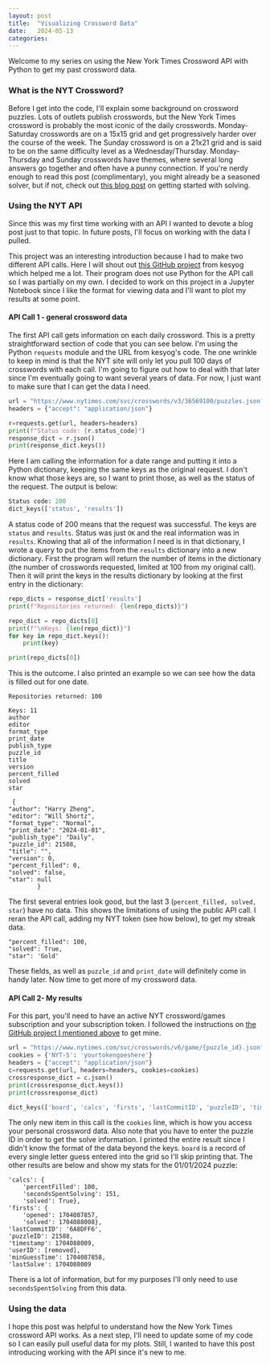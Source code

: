 ```yaml
---
layout: post
title:  "Visualizing Crossword Data"
date:   2024-05-13
categories: 
---
```


Welcome to my series on using the New York Times Crossword API with Python to get my past crossword data.

### What is the NYT Crossword?

Before I get into the code, I'll explain some background on crossword puzzles. Lots of outlets publish crosswords, but the New York Times crossword is probably the most iconic of the daily crosswords. Monday-Saturday crosswords are on a 15x15 grid and get progressively harder over the course of the week. The Sunday crossword is on a 21x21 grid and is said to be on the same difficulty level as a Wednesday/Thursday. Monday-Thursday and Sunday crosswords have themes, where several long answers go together and often have a punny connection. If you're nerdy enough to read this post (complimentary), you might already be a seasoned solver, but if not, check out [this blog post](https://www.nytimes.com/article/how-to-solve-a-crossword-puzzle.html) on getting started with solving.

### Using the NYT API

Since this was my first time working with an API I wanted to devote a blog post just to that topic. In future posts, I'll focus on working with the data I pulled.

This project was an interesting introduction because I had to make two different API calls. Here I will shout out [this GitHub project](https://github.com/kesyog/crossword/tree/main) from kesyog which helped me a lot. Their program does not use Python for the API call so I was partially on my own. I decided to work on this project in a Jupyter Notebook since I like the format for viewing data and I'll want to plot my results at some point.

#### API Call 1 - general crossword data

The first API call gets information on each daily crossword. This is a pretty straightforward section of code that you can see below. I'm using the Python `requests` module and the URL from kesyog's code. The one wrinkle to keep in mind is that the NYT site will only let you pull 100 days of crosswords with each call. I'm going to figure out how to deal with that later since I'm eventually going to want several years of data. For now, I just want to make sure that I can get the data I need.

```python
url = "https://www.nytimes.com/svc/crosswords/v3/36569100/puzzles.json?publish_type=daily&date_start=YYYY-MM-DD&date_end=YYYY-MM-DD"
headers = {"accept": "application/json"}

r=requests.get(url, headers=headers)
print(f"Status code: {r.status_code}")
response_dict = r.json()
print(response_dict.keys())
```
Here I am calling the information for a date range and putting it into a Python dictionary, keeping the same keys as the original request. I don't know what those keys are, so I want to print those, as well as the status of the request. The output is below:

``` python
Status code: 200
dict_keys(['status', 'results'])
```

A status code of 200 means that the request was successful. The keys are ```status``` and ```results```. Status was just ```OK``` and the real information was in ```results```. Knowing that all of the information I need is in that dictionary, I wrote a query to put the items from the ```results``` dictionary into a new dictionary. First the program will return the number of items in the dictionary (the number of crosswords requested, limited at 100 from my original call). Then it will print the keys in the results dictionary by looking at the first entry in the dictionary:

```python
repo_dicts = response_dict['results']
print(f"Repositories returned: {len(repo_dicts)}")

repo_dict = repo_dicts[0]
print(f"\nKeys: {len(repo_dict)}")
for key in repo_dict.keys():
    print(key)

print(repo_dicts[0])
```
This is the outcome. I also printed an example so we can see how the data is filled out for one date.

```
Repositories returned: 100

Keys: 11
author
editor
format_type
print_date
publish_type
puzzle_id
title
version
percent_filled
solved
star

 {
"author": "Harry Zheng",
"editor": "Will Shortz",
"format_type": "Normal",
"print_date": "2024-01-01",
"publish_type": "Daily",
"puzzle_id": 21588,
"title": "",
"version": 0,
"percent_filled": 0,
"solved": false,
"star": null
        }
```
The first several entries look good, but the last 3 (```percent_filled, solved, star```) have no data. This shows the limitations of using the public API call. I reran the API call, adding  my NYT token (see how below), to get my streak data.
```
"percent_filled": 100,
"solved": True,
"star": 'Gold'
```

 These fields, as well as ```puzzle_id``` and ```print_date``` will definitely come in handy later. Now time to get more of my crossword data.


#### API Call 2- My results

For this part, you'll need to have an active NYT crossword/games subscription and your subscription token. I followed the instructions on [the GitHub project I mentioned above](https://github.com/kesyog/crossword/tree/main) to get mine. 

```python
url = "https://www.nytimes.com/svc/crosswords/v6/game/{puzzle_id}.json"
cookies = {'NYT-S': 'yourtokengoeshere'}
headers = {"accept": "application/json"}
c=requests.get(url, headers=headers, cookies=cookies)
crossresponse_dict = c.json()
print(crossresponse_dict.keys())
print(crossresponse_dict)

dict_keys(['board', 'calcs', 'firsts', 'lastCommitID', 'puzzleID', 'timestamp', 'userID', 'minGuessTime', 'lastSolve'])
```

The only new item in this call is the ```cookies``` line, which is how you access your personal crossword data. Also note that you have to enter the puzzle ID in order to get the solve information. I printed the entire result since I didn't know the format of the data beyond the keys. ```board``` is a record of every single letter guess entered into the grid so I'll skip printing that. The other results are below and show my stats for the 01/01/2024 puzzle:

```
'calcs': {
    'percentFilled': 100, 
    'secondsSpentSolving': 151, 
    'solved': True}, 
'firsts': {
    'opened': 1704087857, 
    'solved': 1704088008}, 
'lastCommitID': '6A8DFF6', 
'puzzleID': 21588, 
'timestamp': 1704088009, 
'userID': [removed], 
'minGuessTime': 1704087858, 
'lastSolve': 1704088009
```
There is a lot of information, but for my purposes I'll only need to use ```secondsSpentSolving``` from this data.


### Using the data

I hope this post was helpful to understand how the New York Times crossword API works. As a next step, I'll need to update some of my code so I can easily pull useful data for my plots. Still, I wanted to have this post introducing working with the API since it's new to me.

